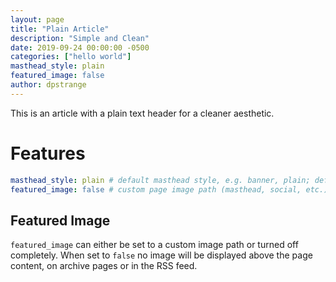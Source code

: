 ```yaml
---
layout: page
title: "Plain Article"
description: "Simple and Clean"
date: 2019-09-24 00:00:00 -0500
categories: ["hello world"]
masthead_style: plain 
featured_image: false
author: dpstrange
---
```


This is an article with a plain text header for a cleaner aesthetic.

# Features

```yml
masthead_style: plain # default masthead style, e.g. banner, plain; default: banner
featured_image: false # custom page image path (masthead, social, etc.), e.g. '/path/to/image.jpg', false (hide default featured image)
```

## Featured Image

`featured_image` can either be set to a custom image path or turned off completely. When set to `false` no image will be displayed above the page content, on archive pages or in the RSS feed.